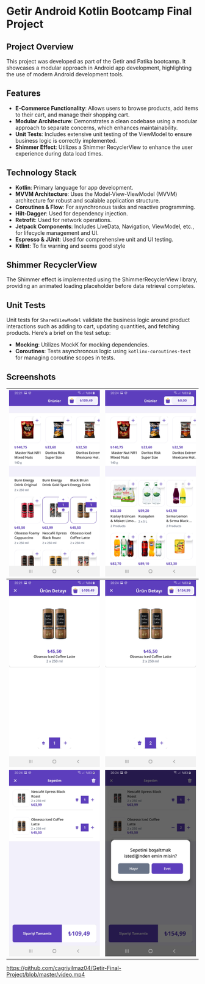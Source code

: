# Getir Android Kotlin Bootcamp Final Project


## Project Overview
This project was developed as part of the Getir and Patika bootcamp. It showcases a modular approach in Android app development, highlighting the use of modern Android development tools.

## Features
- **E-Commerce Functionality**: Allows users to browse products, add items to their cart, and manage their shopping cart.
- **Modular Architecture**: Demonstrates a clean codebase using a modular approach to separate concerns, which enhances maintainability.
- **Unit Tests**: Includes extensive unit testing of the ViewModel to ensure business logic is correctly implemented.
- **Shimmer Effect**: Utilizes a Shimmer RecyclerView to enhance the user experience during data load times.

## Technology Stack
- **Kotlin**: Primary language for app development.
- **MVVM Architecture**: Uses the Model-View-ViewModel (MVVM) architecture for robust and scalable application structure.
- **Coroutines & Flow**: For asynchronous tasks and reactive programming.
- **Hilt-Dagger**: Used for dependency injection.
- **Retrofit**: Used for network operations.
- **Jetpack Components**: Includes LiveData, Navigation, ViewModel, etc., for lifecycle management and UI.
- **Espresso & JUnit**: Used for comprehensive unit and UI testing.
- **Ktlint**: To fix warning and seems good style

## Shimmer RecyclerView
The Shimmer effect is implemented using the ShimmerRecyclerView library, providing an animated loading placeholder before data retrieval completes.

## Unit Tests
Unit tests for `SharedViewModel` validate the business logic around product interactions such as adding to cart, updating quantities, and fetching products. Here’s a brief on the test setup:
- **Mocking**: Utilizes MockK for mocking dependencies.
- **Coroutines**: Tests asynchronous logic using `kotlinx-coroutines-test` for managing coroutine scopes in tests.
## Screenshots

| ![Product Listing Screen](4.jpg) | ![Product Listing Screen New](5.jpg) |
|----------------------------------|--------------------------------------|
| ![Detail Screen](1.jpg)         | ![Detail Screen New](3.jpg)          |
| ![Shopping Cart Screen](2.jpg)  | ![Shopping Cart Screen](6.jpg)       |

https://github.com/cagriyilmaz04/Getir-Final-Project/blob/master/video.mp4
